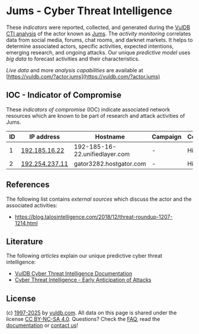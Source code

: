 # Jums - Cyber Threat Intelligence

These _indicators_ were reported, collected, and generated during the [VulDB CTI analysis](https://vuldb.com/?kb.cti) of the actor known as [Jums](https://vuldb.com/?actor.jums). The _activity monitoring_ correlates data from social media, forums, chat rooms, and darknet markets. It helps to determine associated actors, specific activities, expected intentions, emerging research, and ongoing attacks. Our unique _predictive model_ uses _big data_ to forecast activities and their characteristics.

_Live data_ and more _analysis capabilities_ are available at [https://vuldb.com/?actor.jums](https://vuldb.com/?actor.jums)

## IOC - Indicator of Compromise

These _indicators of compromise_ (IOC) indicate associated network resources which are known to be part of research and attack activities of Jums.

ID | IP address | Hostname | Campaign | Confidence
-- | ---------- | -------- | -------- | ----------
1 | [192.185.16.22](https://vuldb.com/?ip.192.185.16.22) | 192-185-16-22.unifiedlayer.com | - | High
2 | [192.254.237.11](https://vuldb.com/?ip.192.254.237.11) | gator3282.hostgator.com | - | High

## References

The following list contains _external sources_ which discuss the actor and the associated activities:

* https://blog.talosintelligence.com/2018/12/threat-roundup-1207-1214.html

## Literature

The following _articles_ explain our unique predictive cyber threat intelligence:

* [VulDB Cyber Threat Intelligence Documentation](https://vuldb.com/?kb.cti)
* [Cyber Threat Intelligence - Early Anticipation of Attacks](https://www.scip.ch/en/?labs.20201022)

## License

(c) [1997-2025](https://vuldb.com/?kb.changelog) by [vuldb.com](https://vuldb.com/?kb.about). All data on this page is shared under the license [CC BY-NC-SA 4.0](https://creativecommons.org/licenses/by-nc-sa/4.0/). Questions? Check the [FAQ](https://vuldb.com/?kb.faq), read the [documentation](https://vuldb.com/?kb) or [contact us](https://vuldb.com/?contact)!
